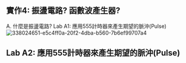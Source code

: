 ## 實作4: 振盪電路? 函數波產生器?
A. 什麼是振盪電路?
Lab A1: 應用555計時器來產生期望的脈沖(Pulse)
![338024651-e5c4ff0a-20f2-4dba-b560-7b6ef99707a4](https://github.com/s1115161038/EC2024/assets/164996824/542c666f-a8ca-4796-b575-2775d40d21a1)

## Lab A2: 應用555計時器來產生期望的脈沖(Pulse)
